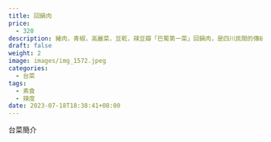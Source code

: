 ```yaml
---
title: 回鍋肉
price:
  - 320 
description: 豬肉，青椒，高麗菜，豆乾，辣豆瓣「巴蜀第一菜」回鍋肉，是四川民間的傳統風味菜，
draft: false
weight: 2
image: images/img_1572.jpeg
categories:
  - 台菜
tags:
  - 素食
  - 辣度
date: 2023-07-18T18:38:41+08:00
---
```


台菜簡介
